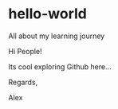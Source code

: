 # hello-world
All about my learning journey

Hi People!

Its cool exploring Github here...

Regards,

Alex
